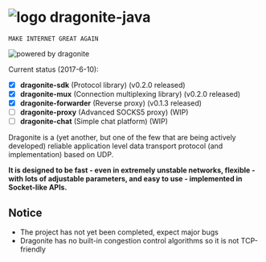 # ![logo](/assets/Dragonite-64.png) dragonite-java

    MAKE INTERNET GREAT AGAIN

![powered by dragonite](https://img.shields.io/badge/powered%20by-dragonite-yellow.svg)

Current status (2017-6-10):
- [x] **dragonite-sdk** (Protocol library) (v0.2.0 released)
- [x] **dragonite-mux** (Connection multiplexing library) (v0.2.0 released)
- [x] **dragonite-forwarder** (Reverse proxy) (v0.1.3 released)
- [ ] **dragonite-proxy** (Advanced SOCKS5 proxy) (WIP)
- [ ] **dragonite-chat** (Simple chat platform) (WIP)

Dragonite is a (yet another, but one of the few that are being actively developed) reliable application level data transport protocol (and implementation) based on UDP.

**It is designed to be fast - even in extremely unstable networks, flexible - with lots of adjustable parameters, and easy to use - implemented in Socket-like APIs.**

## Notice

- The project has not yet been completed, expect major bugs
- Dragonite has no built-in congestion control algorithms so it is not TCP-friendly
